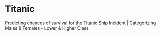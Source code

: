 # Titanic
Predicting chances of survival for the Titanic Ship Incident | Categorizing Males &amp; Females - Lower &amp; Higher Class

